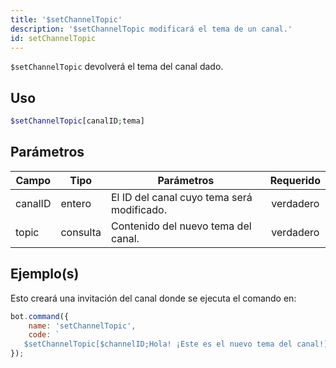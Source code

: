 ```yaml
---
title: '$setChannelTopic'
description: '$setChannelTopic modificará el tema de un canal.'
id: setChannelTopic
---
```


`$setChannelTopic` devolverá el tema del canal dado.

## Uso

```php
$setChannelTopic[canalID;tema]
```

## Parámetros

| Campo   | Tipo     | Parámetros                                 | Requerido |
| ------- | -------- | ------------------------------------------ |:---------:|
| canalID | entero   | El ID del canal cuyo tema será modificado. | verdadero |
| topic   | consulta | Contenido del nuevo tema del canal.        | verdadero |

## Ejemplo(s)

Esto creará una invitación del canal donde se ejecuta el comando en:

```javascript
bot.command({
    name: 'setChannelTopic',
    code: `
   $setChannelTopic[$channelID;Hola! ¡Este es el nuevo tema del canal!]`
});
```